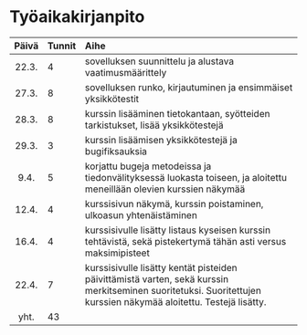 # Työaikakirjanpito

| Päivä | Tunnit | Aihe  |
| :----:|:-----| :-----|
| 22.3. | 4    | sovelluksen suunnittelu ja alustava vaatimusmäärittely |
| 27.3. | 8    | sovelluksen runko, kirjautuminen ja ensimmäiset yksikkötestit |
| 28.3. | 8    | kurssin lisääminen tietokantaan, syötteiden tarkistukset, lisää yksikkötestejä|
| 29.3. | 3    | kurssin lisäämisen yksikkötestejä ja bugifiksauksia|
| 9.4. | 5    | korjattu bugeja metodeissa ja tiedonvälityksessä luokasta toiseen, ja aloitettu meneillään olevien kurssien näkymää |
| 12.4. | 4    | kurssisivun näkymä, kurssin poistaminen, ulkoasun yhtenäistäminen|
| 16.4. | 4    | kurssisivulle lisätty listaus kyseisen kurssin tehtävistä, sekä pistekertymä tähän asti versus maksimipisteet|
| 22.4. | 7    | kurssisivulle lisätty kentät pisteiden päivittämistä varten, sekä kurssin merkitseminen suoritetuksi. Suoritettujen kurssien näkymää aloitettu. Testejä lisätty.|
| yht.  | 43   | | 